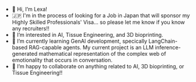 - 👋 Hi, I’m Lexa!
- 🇯🇵 I'm in the process of looking for a Job in Japan that will sponsor my Highly Skilled Professionals' Visa... so please let me know if you know any recruiters!! 
- 👀 I’m interested in AI, Tissue Engineering, and 3D bioprinting.
- 🌱 I’m currently learning GenAI development, specically LangChain-based RAG-capable agents. My current project is an LLM inference-generated mathematical representation of the complex web of emotionality that occurs in conversation.
- 💞️ I’m happy to collaborate on anything related to AI, 3D bioprinting, or Tissue Engineering!!

<!---
Lexa-B/Lexa-B is a ✨ special ✨ repository because its `README.md` (this file) appears on your GitHub profile.
You can click the Preview link to take a look at your changes.
--->
